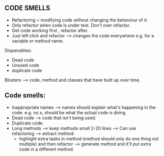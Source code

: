 ## CODE SMELLS

- Refactoring = modifying code without changing the behaviour of it. 
- Only refactor when code is under test. Don't over refactor. 
- Get code working first , refactor after.
- Just left click and refactor --> changes the code everywhere e.g. for a variable or method name.

Dispensibles:

- Dead code
- Unused code
- duplicate code

Bloaters --> code, method and classes that have built up over time. 


## Code smells:

- Inappropriate names --> names should explain what's happening in the code. e.g. no x, should be what the actual code is doing. 
- Dead code --> code that isn't being used. 
- Duplicate code. 
- Long methods --> keep methods small 2-20 lines --> Can use refactoring --> extract method:
  - highlight extra tasks in method (method should only do one thing not multiple) and then refactor --> generate method and it'll put extra code in a different method.
